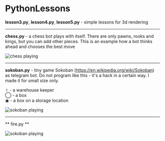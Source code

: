 # PythonLessons
**lesson3.py**, **lesson4.py**, **lesson5.py** - simple lessons for 3d rendering

---

**chess.py** - a chess bot plays with itself. There are only pawns, rooks and kings, but you can add other pieces. This is an example how a bot thinks ahead and chooses the best move

![chess playing](https://github.com/ef-end-y/PythonLessons/blob/master/images/chess.png)

---

**sokoban.py** - tiny game Sokoban (https://en.wikipedia.org/wiki/Sokoban) as telegram bot. Do not program like this - it's a hack 
in a certain way. I made it for small size only.

☿ - a warehouse keeper<br/>
◯ - a box<br/>
◉ - a box on a storage location<br/>

![sokoban playing](https://github.com/ef-end-y/PythonLessons/blob/master/images/sokoban.png)

---

** fire.py **

![sokoban playing](https://github.com/ef-end-y/PythonLessons/blob/master/images/fire.gif)
